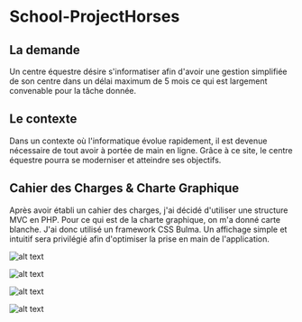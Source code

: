 # School-ProjectHorses

## La demande
Un centre équestre désire s'informatiser afin d'avoir une gestion simplifiée de son centre dans un délai maximum de 5 mois ce qui est largement convenable pour la tâche donnée.

## Le contexte
Dans un contexte où l'informatique évolue rapidement, il est devenue nécessaire de tout avoir à portée de main en ligne. Grâce à ce site, le centre équestre pourra se moderniser et atteindre ses objectifs.

## Cahier des Charges & Charte Graphique
Après avoir établi un cahier des charges, j'ai décidé d'utiliser une structure MVC en PHP. Pour ce qui est de la charte graphique, on m'a donné carte blanche. J'ai donc utilisé un framework CSS Bulma. 
Un affichage simple et intuitif sera privilégié afin d'optimiser la prise en main de l'application.

![alt text](https://i.imgur.com/eS3Asz4.png)

![alt text](https://i.imgur.com/ZI1UOry.png)

![alt text](https://i.imgur.com/Q7pHJNh.png)

![alt text](https://i.imgur.com/5JcuenM.png)
